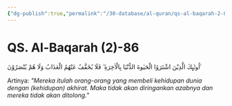 ```yaml
---
{"dg-publish":true,"permalink":"/30-database/al-quran/qs-al-baqarah-2-86/"}
---
```



# QS. Al-Baqarah (2)-86
 اُولٰۤىِٕكَ الَّذِيْنَ اشْتَرَوُا الْحَيٰوةَ الدُّنْيَا بِالْاٰخِرَةِ ۖ فَلَا يُخَفَّفُ عَنْهُمُ الْعَذَابُ وَلَا هُمْ يُنْصَرُوْنَ ࣖ

Artinya: *"Mereka itulah orang-orang yang membeli kehidupan dunia dengan (kehidupan) akhirat. Maka tidak akan diringankan azabnya dan mereka tidak akan ditolong."*
